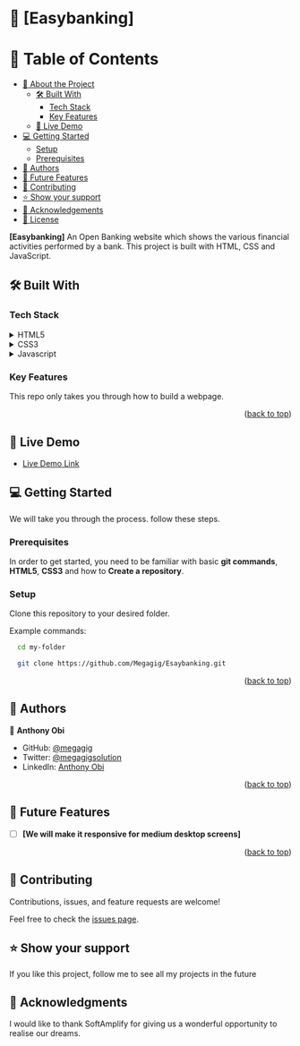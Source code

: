 # 📖 [Easybanking] <a name="about-project"></a>

<a name="readme-top"></a>

<!-- TABLE OF CONTENTS -->

# 📗 Table of Contents

- [📖 About the Project](#about-project)
  - [🛠 Built With](#built-with)
    - [Tech Stack](#tech-stack)
    - [Key Features](#key-features)
  - [🚀 Live Demo](#live-demo)
- [💻 Getting Started](#getting-started)
  - [Setup](#setup)
  - [Prerequisites](#prerequisites)
- [👥 Authors](#authors)
- [🔭 Future Features](#future-features)
- [🤝 Contributing](#contributing)
- [⭐️ Show your support](#support)
- [🙏 Acknowledgements](#acknowledgements)
- [📝 License](#license)

<!-- PROJECT DESCRIPTION -->

**[Easybanking]** An Open Banking website which shows the various financial activities performed by a bank. This project is built with HTML, CSS and JavaScript.

## 🛠 Built With <a name="built-with"></a>

### Tech Stack <a name="tech-stack"></a>

<details>
  <summary>HTML5</summary>
  <ul>
    <li><a href="https://html.com/">HTML5</a></li>
  </ul>
</details>

<details>
  <summary>CSS3</summary>
  <ul>
    <li><a href="https://www.css3.com/">CSS3</a></li>
  </ul>
</details>

<details>
  <summary>Javascript</summary>
  <ul>
    <li><a href="https://developer.mozilla.org/en-US/docs/Web/JavaScript">Javascript</a></li>
  </ul>
</details>

<!-- Features -->

### Key Features <a name="key-features"></a>

This repo only takes you through how to build a webpage.

<p align="right">(<a href="#readme-top">back to top</a>)</p>

<!-- LIVE DEMO LINK -->

## 🚀 Live Demo <a name="live-demo"></a>

- [Live Demo Link](https://obi-anthony-easybanking.netlify.app/#)

<!-- GETTING STARTED -->

## 💻 Getting Started <a name="getting-started"></a>

We will take you through the process. follow these steps.

### Prerequisites

In order to get started, you need to be familiar with basic **git commands**, **HTML5**, **CSS3** and how to **Create a repository**.

### Setup

Clone this repository to your desired folder.

Example commands:

```sh
  cd my-folder

  git clone https://github.com/Megagig/Esaybanking.git
```

<p align="right">(<a href="#readme-top">back to top</a>)</p>

<!-- AUTHORS -->

## 👥 Authors <a name="authors"></a>

👤 **Anthony Obi**

- GitHub: [@megagig](https://github.com/megagig)
- Twitter: [@megagigsolution](https://twitter.com/megagigsolution)
- LinkedIn: [Anthony Obi](https://www.linkedin.com/in/obi-anthony-440a1430/)

<p align="right">(<a href="#readme-top">back to top</a>)</p>

<!-- FUTURE FEATURES -->

## 🔭 Future Features <a name="future-features"></a>

- [ ] **[We will make it responsive for medium desktop screens]**

<p align="right">(<a href="#readme-top">back to top</a>)</p>

<!-- CONTRIBUTING -->

## 🤝 Contributing <a name="contributing"></a>

Contributions, issues, and feature requests are welcome!

Feel free to check the [issues page](../../issues/).

<!-- SUPPORT -->

## ⭐️ Show your support <a name="support"></a>

If you like this project, follow me to see all my projects in the future

<!-- ACKNOWLEDGEMENTS -->

## 🙏 Acknowledgments <a name="acknowledgements"></a>

I would like to thank SoftAmplify for giving us a wonderful opportunity to realise our dreams.

